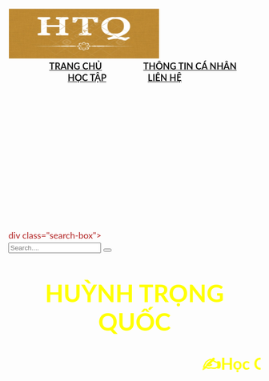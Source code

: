 
<html lang="en">
<head>
    <meta charset="utf-8">
  <title>
   TRANG CHỦ
  </title>
  </head>
  <body background="278149618_3100984840165276_7387392864875766341_n.png">
    <h3 align="center">
        <img src="c28d016fae546f0a3645.jpg" width="300" height="100" />
      &nbsp; &nbsp; &nbsp; &nbsp; &nbsp; &nbsp; &nbsp; &nbsp; &nbsp; &nbsp; &nbsp; &nbsp;
       &nbsp; &nbsp; &nbsp; &nbsp; &nbsp; &nbsp; &nbsp; &nbsp; &nbsp; &nbsp; &nbsp; &nbsp;
       &nbsp; &nbsp; &nbsp; &nbsp; &nbsp; &nbsp; &nbsp; &nbsp; &nbsp; &nbsp; &nbsp; &nbsp;
      <font face="cinzel" size="4">
        <font face="Lato" color="#B22222"><a href="https://huynhtrongquoc.github.io/">TRANG CHỦ</a> &nbsp; &nbsp; &nbsp; &nbsp; &nbsp; &nbsp; &nbsp; &nbsp; &nbsp;
          <font face="Lato" color="#B22222"><a href="259726078_1395462010886869_7665738924280640520_n.png">THÔNG TIN CÁ NHÂN</a> &nbsp; &nbsp; &nbsp; &nbsp; &nbsp; &nbsp; &nbsp; &nbsp; &nbsp;
          <font face="Lato" color="#B22222"><a href="https://huynhtrongquoc.github.io/hoctap.html">HỌC TẬP</a> &nbsp; &nbsp; &nbsp; &nbsp; &nbsp; &nbsp; &nbsp; &nbsp; &nbsp;
          <font face="Lato" color="#B22222"><a href="https://www.facebook.com/HuynhQuoc016">LIÊN HỆ</a>&nbsp; &nbsp; &nbsp; &nbsp; &nbsp; &nbsp; &nbsp; &nbsp; &nbsp;
      </font>
    </h3>
    <br /><br /><br /><br /><br /><br /><br /><br /><br /><br /><br /><br />
                div class="search-box">
                <form class="example" action="https://nguyentanhungg.github.io/camon" >
                    <input type="search" placeholder="Search...." required>
                    <button type="submit"><i class="fa-solid fa-magnifying-glass"></i></button>
                </form>
            </div>
    <h1 align="center">
      <font face="Lato" color="#FFFF00" size="7">
          HUỲNH TRỌNG QUỐC
      </font>
    </h1>
    <h3 align="center">
      <font face="Lato" color="#FFFF00" size="6">
        <marquee>✍️Học Cách Kiếm Tiền Thay Vì Học Cách Tiết Kiệm✍️<marquee>
      </font>
    </h3>
          </br>
  </h3>
  </body>
  </html>


